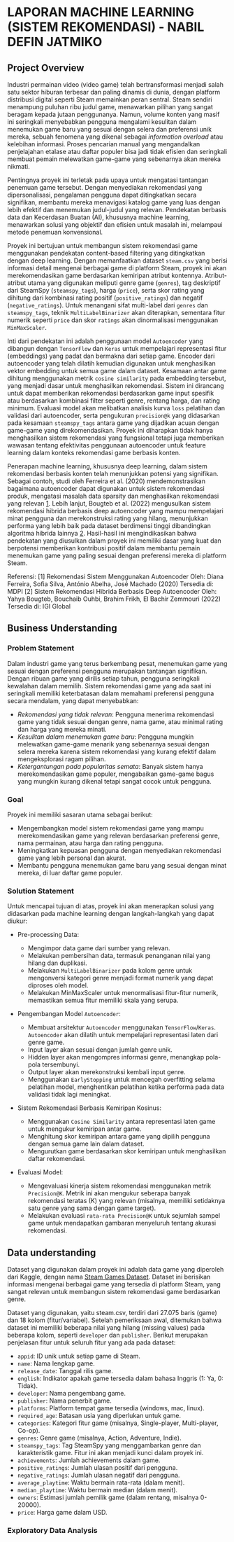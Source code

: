 # LAPORAN MACHINE LEARNING (SISTEM REKOMENDASI) - NABIL DEFIN JATMIKO

## Project Overview

Industri permainan video (video game) telah bertransformasi menjadi salah satu sektor hiburan terbesar dan paling dinamis di dunia, dengan platform distribusi digital seperti Steam memainkan peran sentral. Steam sendiri menampung puluhan ribu judul game, menawarkan pilihan yang sangat beragam kepada jutaan penggunanya. Namun, volume konten yang masif ini seringkali menyebabkan pengguna mengalami kesulitan dalam menemukan game baru yang sesuai dengan selera dan preferensi unik mereka, sebuah fenomena yang dikenal sebagai _information overload_ atau kelebihan informasi. Proses pencarian manual yang mengandalkan penjelajahan etalase atau daftar populer bisa jadi tidak efisien dan seringkali membuat pemain melewatkan game-game yang sebenarnya akan mereka nikmati.

Pentingnya proyek ini terletak pada upaya untuk mengatasi tantangan penemuan game tersebut. Dengan menyediakan rekomendasi yang dipersonalisasi, pengalaman pengguna dapat ditingkatkan secara signifikan, membantu mereka menavigasi katalog game yang luas dengan lebih efektif dan menemukan judul-judul yang relevan. Pendekatan berbasis data dan Kecerdasan Buatan (AI), khususnya machine learning, menawarkan solusi yang objektif dan efisien untuk masalah ini, melampaui metode penemuan konvensional.

Proyek ini bertujuan untuk membangun sistem rekomendasi game menggunakan pendekatan content-based filtering yang ditingkatkan dengan deep learning. Dengan memanfaatkan dataset `steam.csv` yang berisi informasi detail mengenai berbagai game di platform Steam, proyek ini akan merekomendasikan game berdasarkan kemiripan atribut kontennya. Atribut-atribut utama yang digunakan meliputi genre game (`genres`), tag deskriptif dari SteamSpy (`steamspy_tags`), harga (`price`), serta skor rating yang dihitung dari kombinasi rating positif (`positive_ratings`) dan negatif (`negative_ratings`). Untuk menangani sifat multi-label dari `genres` dan `steamspy_tags`, teknik `MultiLabelBinarizer` akan diterapkan, sementara fitur numerik seperti `price` dan skor `ratings` akan dinormalisasi menggunakan `MinMaxScaler`.

Inti dari pendekatan ini adalah penggunaan model `Autoencoder` yang dibangun dengan `TensorFlow` dan `Keras` untuk mempelajari representasi fitur (embeddings) yang padat dan bermakna dari setiap game. Encoder dari autoencoder yang telah dilatih kemudian digunakan untuk menghasilkan vektor embedding untuk semua game dalam dataset. Kesamaan antar game dihitung menggunakan metrik `cosine similarity` pada embedding tersebut, yang menjadi dasar untuk menghasilkan rekomendasi. Sistem ini dirancang untuk dapat memberikan rekomendasi berdasarkan game input spesifik atau berdasarkan kombinasi filter seperti genre, rentang harga, dan rating minimum. Evaluasi model akan melibatkan analisis kurva `loss` pelatihan dan validasi dari autoencoder, serta pengukuran `precision@k` yang didasarkan pada kesamaan `steamspy_tags` antara game yang dijadikan acuan dengan game-game yang direkomendasikan. Proyek ini diharapkan tidak hanya menghasilkan sistem rekomendasi yang fungsional tetapi juga memberikan wawasan tentang efektivitas penggunaan autoencoder untuk feature learning dalam konteks rekomendasi game berbasis konten.

Penerapan machine learning, khususnya deep learning, dalam sistem rekomendasi berbasis konten telah menunjukkan potensi yang signifikan. Sebagai contoh, studi oleh Ferreira et al. (2020) mendemonstrasikan bagaimana autoencoder dapat digunakan untuk sistem rekomendasi produk, mengatasi masalah data sparsity dan menghasilkan rekomendasi yang relevan [1](https://www.mdpi.com/2076-3417/10/16/5510). Lebih lanjut, Bougteb et al. (2022) mengusulkan sistem rekomendasi hibrida berbasis deep autoencoder yang mampu mempelajari minat pengguna dan merekonstruksi rating yang hilang, menunjukkan performa yang lebih baik pada dataset berdimensi tinggi dibandingkan algoritma hibrida lainnya [2](https://www.igi-global.com/article/a-deep-autoencoder-based-hybrid-recommender-system/297963). Hasil-hasil ini mengindikasikan bahwa pendekatan yang diusulkan dalam proyek ini memiliki dasar yang kuat dan berpotensi memberikan kontribusi positif dalam membantu pemain menemukan game yang paling sesuai dengan preferensi mereka di platform Steam.

Referensi:
[1] Rekomendasi Sistem Menggunakan Autoencoder Oleh: Diana Ferreira, Sofia Silva, António Abelha, José Machado (2020) Tersedia di: MDPI
[2] Sistem Rekomendasi Hibrida Berbasis Deep Autoencoder Oleh: Yahya Bougteb, Bouchaib Ouhbi, Brahim Frikh, El Bachir Zemmouri (2022) Tersedia di: IGI Global

## Business Understanding

### Problem Statement

Dalam industri game yang terus berkembang pesat, menemukan game yang sesuai dengan preferensi pengguna merupakan tantangan signifikan. Dengan ribuan game yang dirilis setiap tahun, pengguna seringkali kewalahan dalam memilih. Sistem rekomendasi game yang ada saat ini seringkali memiliki keterbatasan dalam memahami preferensi pengguna secara mendalam, yang dapat menyebabkan:

- *Rekomendasi yang tidak relevan*: Pengguna menerima rekomendasi game yang tidak sesuai dengan genre, nama game, atau minimal rating dan harga yang mereka minati.
- *Kesulitan dalam menemukan game baru*: Pengguna mungkin melewatkan game-game menarik yang sebenarnya sesuai dengan selera mereka karena sistem rekomendasi yang kurang efektif dalam mengeksplorasi ragam pilihan.
- *Ketergantungan pada popularitas semata*: Banyak sistem hanya merekomendasikan game populer, mengabaikan game-game bagus yang mungkin kurang dikenal tetapi sangat cocok untuk pengguna.

### Goal

Proyek ini memiliki sasaran utama sebagai berikut:

- Mengembangkan model sistem rekomendasi game yang mampu merekomendasikan game yang relevan berdasarkan preferensi genre, nama permainan, atau harga dan rating pengguna.
- Meningkatkan kepuasan pengguna dengan menyediakan rekomendasi game yang lebih personal dan akurat.
- Membantu pengguna menemukan game baru yang sesuai dengan minat mereka, di luar daftar game populer.

### Solution Statement

Untuk mencapai tujuan di atas, proyek ini akan menerapkan solusi yang didasarkan pada machine learning dengan langkah-langkah yang dapat diukur:

- Pre-processing Data:
  - Mengimpor data game dari sumber yang relevan.
  - Melakukan pembersihan data, termasuk penanganan nilai yang hilang dan duplikasi.
  - Melakukan `MultiLabelBinarizer` pada kolom genre untuk mengonversi kategori genre menjadi format numerik yang dapat diproses oleh model.
  - Melakukan MinMaxScaler untuk menormalisasi fitur-fitur numerik, memastikan semua fitur memiliki skala yang serupa.
    
- Pengembangan Model `Autoencoder`:
  - Membuat arsitektur `Autoencoder` menggunakan `TensorFlow`/`Keras`. `Autoencoder` akan dilatih untuk mempelajari representasi laten dari genre game.
  - Input layer akan sesuai dengan jumlah genre unik.
  - Hidden layer akan mengompres informasi genre, menangkap pola-pola tersembunyi.
  - Output layer akan merekonstruksi kembali input genre.
  - Menggunakan `EarlyStopping` untuk mencegah overfitting selama pelatihan model, menghentikan pelatihan ketika performa pada data validasi tidak lagi meningkat.
    
- Sistem Rekomendasi Berbasis Kemiripan Kosinus:
  - Menggunakan `Cosine Similarity` antara representasi laten game untuk mengukur kemiripan antar game.
  - Menghitung skor kemiripan antara game yang dipilih pengguna dengan semua game lain dalam dataset.
  - Mengurutkan game berdasarkan skor kemiripan untuk menghasilkan daftar rekomendasi.
    
- Evaluasi Model:
  - Mengevaluasi kinerja sistem rekomendasi menggunakan metrik `Precision@K`. Metrik ini akan mengukur seberapa banyak rekomendasi teratas (K) yang relevan (misalnya, memiliki setidaknya satu genre yang sama dengan game target).
  - Melakukan evaluasi `rata-rata Precision@K` untuk sejumlah sampel game untuk mendapatkan gambaran menyeluruh tentang akurasi rekomendasi.

## Data understanding

Dataset yang digunakan dalam proyek ini adalah data game yang diperoleh dari Kaggle, dengan nama [Steam Games Dataset](https://www.kaggle.com/datasets/nikdavis/steam-store-games?select=steam.csv). Dataset ini berisikan informasi mengenai berbagai game yang tersedia di platform Steam, yang sangat relevan untuk membangun sistem rekomendasi game berdasarkan genre.

Dataset yang digunakan, yaitu steam.csv, terdiri dari 27.075 baris (game) dan 18 kolom (fitur/variabel). Setelah pemeriksaan awal, ditemukan bahwa dataset ini memiliki beberapa nilai yang hilang (missing values) pada beberapa kolom, seperti `developer` dan `publisher`. Berikut merupakan penjelasan fitur untuk seluruh fitur yang ada pada dataset:

- `appid`: ID unik untuk setiap game di Steam.
- `name`: Nama lengkap game.
- `release_date`: Tanggal rilis game.
- `english`: Indikator apakah game tersedia dalam bahasa Inggris (1: Ya, 0: Tidak).
- `developer`: Nama pengembang game.
- `publisher`: Nama penerbit game.
- `platforms`: Platform tempat game tersedia (windows, mac, linux).
- `required_age`: Batasan usia yang diperlukan untuk game.
- `categories`: Kategori fitur game (misalnya, Single-player, Multi-player, Co-op).
- `genres`: Genre game (misalnya, Action, Adventure, Indie).
- `steamspy_tags`: Tag SteamSpy yang menggambarkan genre dan karakteristik game. Fitur ini akan menjadi kunci dalam proyek ini.
- `achievements`: Jumlah achievements dalam game.
- `positive_ratings`: Jumlah ulasan positif dari pengguna.
- `negative_ratings`: Jumlah ulasan negatif dari pengguna.
- `average_playtime`: Waktu bermain rata-rata (dalam menit).
- `median_playtime`: Waktu bermain median (dalam menit).
- `owners`: Estimasi jumlah pemilik game (dalam rentang, misalnya 0-20000).
- `price`: Harga game dalam USD.

### Exploratory Data Analysis

